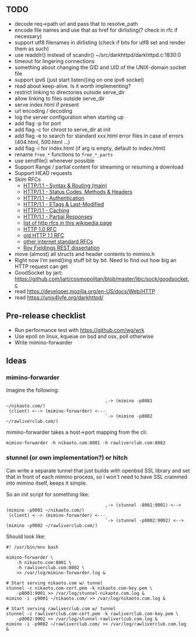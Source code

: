 ## TODO
- decode req->path url and pass that to resolve_path
- encode file names and use that as href for dirlisting(? check in rfc if necessary)
- support utf8 filenames in dirlisting (check if bits for utf8 set and render them as such)
- use readdir() instead of scandir() ~/src/darkhttpd/darkhttpd.c:1830:0
- timeout for lingering connections
- something about changing the GID and UID of the UNIX-domain socket file
- support ipv6 (just start listen()ing on one ipv6 socket)
- read about keep-alive. Is it worth implementing?
- restrict linking to directories outside serve_dir
- allow linking to files outside serve_dir
- serve index.html if present
- url encoding / decoding
- log the server configuration when starting up
- add flag -p for port
- add flag -c for chroot to serve_dir at init
- add flag -e to search for standard xxx.html error files in case of errors (404.html, 500.html ...)
- add flag -i for index.html (if arg is empty, default to index.html)
- rename `free_*` functions to `free_*_parts`
- use sendfile() whenever possible
- Support Range / partial content for streaming or resuming a download
- Support HEAD requests
- Skim RFCs
  - [HTTP/1.1 - Syntax & Routing (main)](https://datatracker.ietf.org/doc/html/rfc7230)
  - [HTTP/1.1 - Status Codes, Methods & Headers ](https://datatracker.ietf.org/doc/html/rfc7231)
  - [HTTP/1.1 - Authentication](https://datatracker.ietf.org/doc/html/rfc7235)
  - [HTTP/1.1 - ETags & Last-Modified](https://datatracker.ietf.org/doc/html/rfc7232)
  - [HTTP/1.1 - Caching](https://datatracker.ietf.org/doc/html/rfc7234)
  - [HTTP/1.1 - Partial Responses](https://datatracker.ietf.org/doc/html/rfc7233)
  - [list of http rfcs in this wikipedia page](https://en.wikipedia.org/wiki/Hypertext_Transfer_Protocol)
  - [HTTP 1.0 RFC](https://datatracker.ietf.org/doc/html/rfc1945)
  - [old HTTP 1.1 RFC](https://datatracker.ietf.org/doc/html/rfc2616)
  - [other internet standard RFCs](https://www.rfc-editor.org/search/rfc_search_detail.php?sortkey=Number&sorting=DESC&page=All&pubstatus%5B%5D=Standards%20Track&std_trk=Internet%20Standard)
  - [Roy Fieldings REST dissertation](https://www.ics.uci.edu/~fielding/pubs/dissertation/top.htm)
- move (almost) all structs and header contents to mimino.h
- Right now I'm send()ing stuff bit by bit. Need to find out how big an HTTP request can get
- GoodSocket by jart: https://github.com/jart/cosmopolitan/blob/master/libc/sock/goodsocket.c
- read https://developer.mozilla.org/en-US/docs/Web/HTTP
- read https://unix4lyfe.org/darkhttpd/

## Pre-release checklist
- Run performance test with https://github.com/wg/wrk
- Use epoll on linux, kqueue on bsd and osx, poll otherwise
- Write mimino-forwarder

## Ideas

### mimino-forwarder
Imagine the following:
```
                                      ,-> (mimino -p8081 ~/nikaoto.com/)
 (client) <--> (mimino-forwarder) <---
                                      `-> (mimino -p8082 ~/rawliverclub.com/)
```
mimino-forwarder takes a host->port mapping from the cli:
```
mimino-forwarder -h nikaoto.com:8081 -h rawliverclub.com:8082
```

### stunnel (or own implementation?) or hitch
Can write a separate tunnel that just builds with openbsd SSL library and set
that in front of each mimino process, so I won't need to have SSL crammed into
mimino itself, keeps it simple.

So an init script for something like:
```
                                      ,-> (stunnel -8001:9001) <--> (mimino -p9001 ~/nikaoto.com/)
 (client) <--> (mimino-forwarder) <---
                                      `-> (stunnel -p8002:9002) <--> (mimino -p9002 ~/rawliverclub.com/)
```

Should look like:
```
#! /usr/bin/env bash

mimino-forwarder \
    -h nikaoto.com:8001 \
    -h rawliverclub.com:8002 \
    >> /var/log/mimino-forwarder.log &

# Start serving nikaoto.com w/ tunnel
stunnel -c nikaoto.com-cert.pem -k nikaoto.com-key.pem \
    -p8001:9001 >> /var/log/stunnel-nikaoto.com.log &
mimino -i -p9001 ~/nikaoto.com/ >> /var/log/nikaoto.com.log &

# Start serving rawliverclub.com w/ tunnel
stunnel -c rawliverclub.com-cert.pem -k rawliverclub.com-key.pem \
    -p8002:9002 >> /var/log/stunnel-rawliverlcub.com.log &
mimino -i -p9002 ~/rawliverclub.com/ >> /var/log/rawliverclub.com.log &
```
